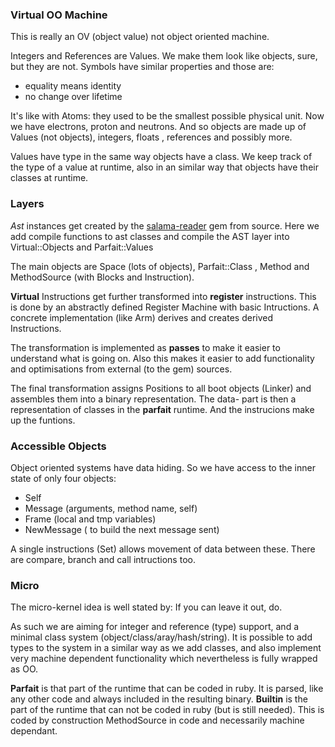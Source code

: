 ### Virtual OO Machine

This is really an OV (object value) not object oriented machine.

Integers and References are Values. We make them look like objects, sure, but they are not.
Symbols have similar properties and those are:

- equality means identity
- no change over lifetime

It's like with Atoms: they used to be the smallest possible physical unit. Now we have electrons,
proton and neutrons. And so objects are made up of Values (not objects), integers, floats ,
references and possibly more.

Values have type in the same way objects have a class. We keep track of the type of a value at runtime,
also in an similar way that objects have their classes at runtime.

### Layers

*Ast* instances get created by the [salama-reader](https://github.com/salama/salama-reader) gem from
source.  Here we add compile functions to ast classes and  compile the AST layer into
Virtual::Objects and Parfait::Values

The main objects are Space (lots of objects), Parfait::Class ,
Method and MethodSource (with Blocks and Instruction).

**Virtual** Instructions get further transformed into **register** instructions.
This is done by an abstractly defined Register Machine with basic Intructions.
A concrete implementation (like Arm) derives and creates derived Instructions.

The transformation is implemented as **passes** to make it easier to understand what is going on.
Also this makes it easier to add functionality and optimisations from external (to the gem) sources.

The final transformation assigns Positions to all boot objects (Linker) and assembles them into a
binary representation. The data- part is then a representation of classes in the **parfait** runtime.
And the instrucions make up the  funtions.

### Accessible Objects

Object oriented systems have data hiding. So we have access to the inner state of only four objects:

- Self
- Message (arguments, method name, self)
- Frame (local and tmp variables)
- NewMessage ( to build the next message sent)

A single instructions (Set) allows movement of data between these.
There are compare, branch and call intructions too.

### Micro

The micro-kernel idea is well stated by: If you can leave it out, do.


As such we are aiming for integer and reference (type) support, and a minimal class system
(object/class/aray/hash/string). It is possible to add types to the system in a similar way as we add classes,
and also implement very machine dependent functionality which nevertheless is fully wrapped as OO.

**Parfait** is that part of the runtime that can be coded in ruby.
It is parsed, like any other code and always included in the resulting binary.
**Builtin** is the part of the runtime that can not be coded in ruby (but is still needed).
This is coded by construction MethodSource in code and necessarily machine dependant.
